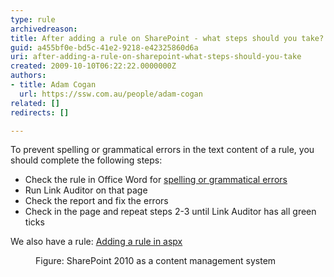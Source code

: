 ```yaml
---
type: rule
archivedreason: 
title: After adding a rule on SharePoint - what steps should you take?
guid: a455bf0e-bd5c-41e2-9218-e42325860d6a
uri: after-adding-a-rule-on-sharepoint-what-steps-should-you-take
created: 2009-10-10T06:22:22.0000000Z
authors:
- title: Adam Cogan
  url: https://ssw.com.au/people/adam-cogan
related: []
redirects: []

---
```



  <p>To prevent spelling or grammatical errors in the text content of a rule, you should complete the following steps&#58;</p>
<ul>
    <li>Check the rule in Office Word for <a shape="rect" href="http&#58;//www.ssw.com.au/ssw/standards/rules/RulesToBetterTechnicalDocumentation.aspx#WordSpellingAndGrammarChecker">spelling or grammatical errors</a> </li>
    <li>Run Link Auditor on that page </li>
    <li>Check the report and fix the errors </li>
    <li>Check in the page and repeat steps 2-3 until Link Auditor has all green ticks </li>
</ul>
We also have a rule&#58; <a shape="rect" href="http&#58;//www.ssw.com.au/ssw/Standards/Rules/RulesToBetterWebsitesDevelopment.aspx#StepsAfterAddRuleOnAspxPage">Adding a rule in aspx</a>
<dl>
    <dt><img class="ms-rteCustom-ImageArea" src="/SoftwareDevelopment/RulesToBetterSharePoint/PublishingImages/SPedit.jpg" alt="" /> </dt>
    <dd class="ms-rteCustom-FigureNormal">Figure&#58; SharePoint 2010 as a content management system </dd>
</dl>

<br><excerpt class='endintro'></excerpt><br>



